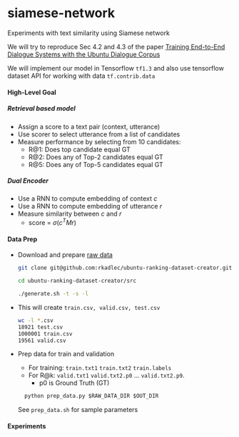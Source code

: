 # siamese-network
Experiments with text similarity using Siamese network

We will try to reproduce Sec 4.2 and 4.3 of the paper [Training End-to-End Dialogue Systems with the Ubuntu Dialogue Corpus](https://www.google.co.in/url?sa=t&rct=j&q=&esrc=s&source=web&cd=1&ved=0ahUKEwiJ79Ggk_fWAhXLMI8KHQmPDaIQFggnMAA&url=http%3A%2F%2Fdad.uni-bielefeld.de%2Findex.php%2Fdad%2Farticle%2Fdownload%2F3698%2F3593&usg=AOvVaw1NmiKknJz-6RXw5cAe-Sop)

We will implement our model in Tensorflow `tf1.3` and also use tensorflow dataset API for working with data `tf.contrib.data`

#### High-Level Goal

##### Retrieval based model
* Assign a score to a text pair (context, utterance)
* Use scorer to select utterance from a list of candidates
* Measure performance by selecting from 10 candidates:
  * R@1: Does top candidate equal GT
  * R@2: Does any of Top-2 candidates equal GT
  * R@5: Does any of Top-5 candidates equal GT

##### Dual Encoder
* Use a RNN to compute embedding of context $c$
* Use a RNN to compute embedding of utterance $r$
* Measure similarity between $c$ and $r$
  * score = $\sigma(c^TMr)$


#### Data Prep
  * Download and prepare [raw data](https://github.com/rkadlec/ubuntu-ranking-dataset-creator)
    ```bash
    git clone git@github.com:rkadlec/ubuntu-ranking-dataset-creator.git

    cd ubuntu-ranking-dataset-creator/src

    ./generate.sh -t -s -l
    ```

  * This will create `train.csv, valid.csv, test.csv`
    ```bash
    wc -l *.csv
    18921 test.csv
    1000001 train.csv
    19561 valid.csv
    ```

  * Prep data for train and validation
    * For training: `train.txt1` `train.txt2` `train.labels`
    * For R@k: `valid.txt1` `valid.txt2.p0` ... `valid.txt2.p9`.
      * p0 is Ground Truth (GT)

    ```python
      python prep_data.py $RAW_DATA_DIR $OUT_DIR
    ```
    See `prep_data.sh` for sample parameters



#### Experiments
